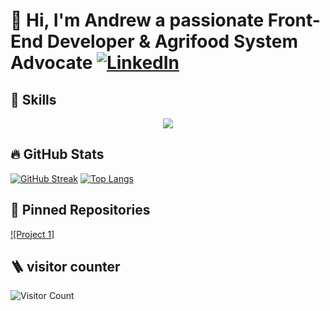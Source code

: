 # 👋 Hi, I'm Andrew  a passionate Front-End Developer & Agrifood System  Advocate   [![LinkedIn](https://img.shields.io/badge/LinkedIn-0A66C2?logo=linkedin)](www.linkedin.com/in/andrew-mponin)

## 🚀 Skills
<p align="center">
  <a href="https://skillicons.dev">
    <img src="https://skillicons.dev/icons?i=html,css,tailwind,ts,js,react,nodejs,supabase,fastapi,git,bash," />
  </a>
</p>

## 🔥 GitHub Stats
[![GitHub Streak](https://streak-stats.demolab.com?user=brosq6168&theme=dark)](https://git.io/streak-stats)
[![Top Langs](https://github-readme-stats.vercel.app/api/top-langs/?username=brosq6168&layout=compact)](https://github.com/anuraghazra/github-readme-stats)

## 📌 Pinned Repositories
[![Project 1]](https://github.com/IamME1311/ClauseGuard)

## 🪜 visitor counter
![Visitor Count](https://visitor-badge.laobi.icu/badge?page_id=brosq6168.brosq6168)

